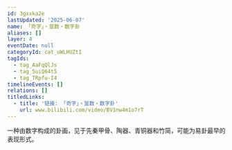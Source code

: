 ```yaml
---
id: 3gxxka2e
lastUpdated: '2025-06-07'
name: 「奇字」・筮数・数字卦
aliases: []
layer: 4
eventDate: null
categoryId: cat_uWLHUZtI
tagIds:
  - tag_AaFqQlJs
  - tag_5uiQ64t5
  - tag_TRpfu-I4
timelineEvents: []
relations: []
titledLinks:
  - title: '链接: 「奇字」・筮数・数字卦'
    url: www.bilibili.com/video/BV1nw4m1o7rT
---
```

一种由数字构成的卦画，见于先秦甲骨、陶器、青铜器和竹简，可能为易卦最早的表现形式。

